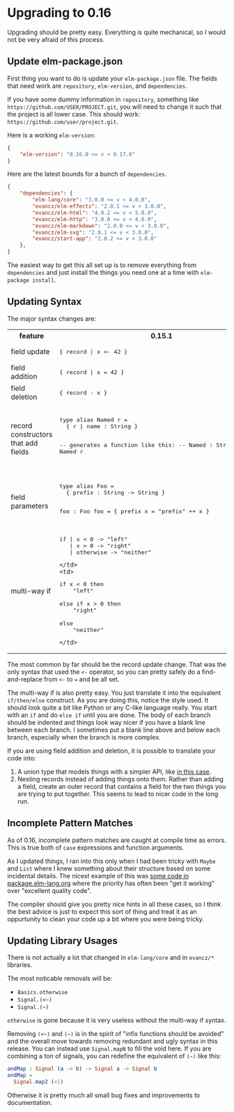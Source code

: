 # Upgrading to 0.16

Upgrading should be pretty easy. Everything is quite mechanical, so I would not be very afraid of this process.


## Update elm-package.json

First thing you want to do is update your `elm-package.json` file. The fields that need work are `repository`, `elm-version`, and `dependencies`.

If you have some dummy information in `repository`, something like `https://github.com/USER/PROJECT.git`, you will need to change it such that the project is all lower case. This should work: `https://github.com/user/project.git`.

Here is a working `elm-version`:

```json
{
    "elm-version": "0.16.0 <= v < 0.17.0"
}
```

Here are the latest bounds for a bunch of `dependencies`.

```json
{
    "dependencies": {
        "elm-lang/core": "3.0.0 <= v < 4.0.0",
        "evancz/elm-effects": "2.0.1 <= v < 3.0.0",
        "evancz/elm-html": "4.0.2 <= v < 5.0.0",
        "evancz/elm-http": "3.0.0 <= v < 4.0.0",
        "evancz/elm-markdown": "2.0.0 <= v < 3.0.0",
        "evancz/elm-svg": "2.0.1 <= v < 3.0.0",
        "evancz/start-app": "2.0.2 <= v < 3.0.0"
    },
}
```

The easiest way to get this all set up is to remove everything from `dependencies` and just install the things you need one at a time with `elm-package install`.


## Updating Syntax

The major syntax changes are:


<table>
  <tr>
    <th>feature</th>
    <th>0.15.1</th> 
    <th>0.16</th>
  </tr>

  <tr>
    <td>field update</td>
    <td><pre lang="elm">{ record | x <- 42 }</pre></td>
    <td><pre lang="elm">{ record | x = 42 }</pre></td>
  </tr>

  <tr>
    <td>field addition</td>
    <td><pre lang="elm">{ record | x = 42 }</pre></td>
    <td>removed</td>
  </tr>

  <tr>
    <td>field deletion</td>
    <td><pre lang="elm">{ record - x }</pre></td>
    <td>removed</td>
  </tr>

  <tr>
    <td>record constructors that add fields</td>
    <td>
<pre lang="elm">
type alias Named r =
  { r | name : String }
  
-- generates a function like this:
-- Named : String -> r -> Named r
</pre>
    </td>
    <td>
<pre lang="elm">
type alias Named r =
  { r | name : String }
</pre>
Generates no function. Field addition is gone. A function
will still be generated for "closed" records though.
    </td>
  </tr>

  <tr>
    <td>field parameters</td>
    <td>
<pre lang="elm">
type alias Foo =
  { prefix : String -> String }

foo : Foo
foo = { prefix x = "prefix" ++ x }
</pre>
    </td>
    <td>
<pre lang="elm">
type alias Foo =
  { prefix : String -> String }

foo : Foo
foo = { prefix = \x-> "prefix" ++ x }
    </td>
  </tr>

  <tr>
    <td>multi-way if</td>
    <td>
<pre lang="elm">
if | x < 0 -> "left"
   | x > 0 -> "right"
   | otherwise -> "neither"
</pre>
    </td>
    <td>
<pre lang="elm">
if x < 0 then
    "left"

else if x > 0 then
    "right"

else
    "neither"
</pre>
    </td>
  </tr>
</table>

The most common by far should be the record update change. That was the only syntax that used the `<-` operator, so you can pretty safely do a find-and-replace from `<-` to `=` and be all set.

The multi-way if is also pretty easy. You just translate it into the equivalent `if/then/else` construct. As you are doing this, notice the style used. It should look quite a bit like Python or any C-like language really. You start with an `if` and do `else if` until you are done. The body of each branch should be indented and things look way nicer if you have a blank line between each branch. I sometimes put a blank line above and below each branch, especially when the branch is more complex.

If you are using field addition and deletion, it is possible to translate your code into:

  1. A union type that models things with a simpler API, like [in this case](https://github.com/elm-lang/elm-compiler/issues/985#issuecomment-121927230).
  2. Nesting records instead of adding things onto them. Rather than adding a field, create an outer record that contains a field for the two things you are trying to put together. This seems to lead to nicer code in the long run.


## Incomplete Pattern Matches

As of 0.16, incomplete pattern matches are caught at compile time as errors. This is true both of `case` expressions and function arguments.

As I updated things, I ran into this only when I had been tricky with `Maybe` and `List` where I knew something about their structure based on some incidental details. The nicest example of this was [some code in package.elm-lang.org](https://gist.github.com/evancz/e590750a5bd1ea04c2d2) where the priority has often been "get it working" over "excellent quality code".

The compiler should give you pretty nice hints in all these cases, so I think the best advice is just to expect this sort of thing and treat it as an oppurtunity to clean your code up a bit where you were being tricky.


## Updating Library Usages

There is not actually a lot that changed in `elm-lang/core` and in `evancz/*` libraries.

The most noticable removals will be:

  * `Basics.otherwise`
  * `Signal.(<~)`
  * `Signal.(~)`

`otherwise` is gone because it is very useless without the multi-way if syntax.

Removing `(<~)` and `(~)` is in the spirit of "infix functions should be avoided" and the overall move towards removing redundant and ugly syntax in this release. You can instead use `Signal.mapN` to fill the void here. If you are combining a ton of signals, you can redefine the equivalent of `(~)` like this:

```elm
andMap : Signal (a -> b) -> Signal a -> Signal b
andMap =
  Signal.map2 (<|)
```

Otherwise it is pretty much all small bug fixes and improvements to documentation.
